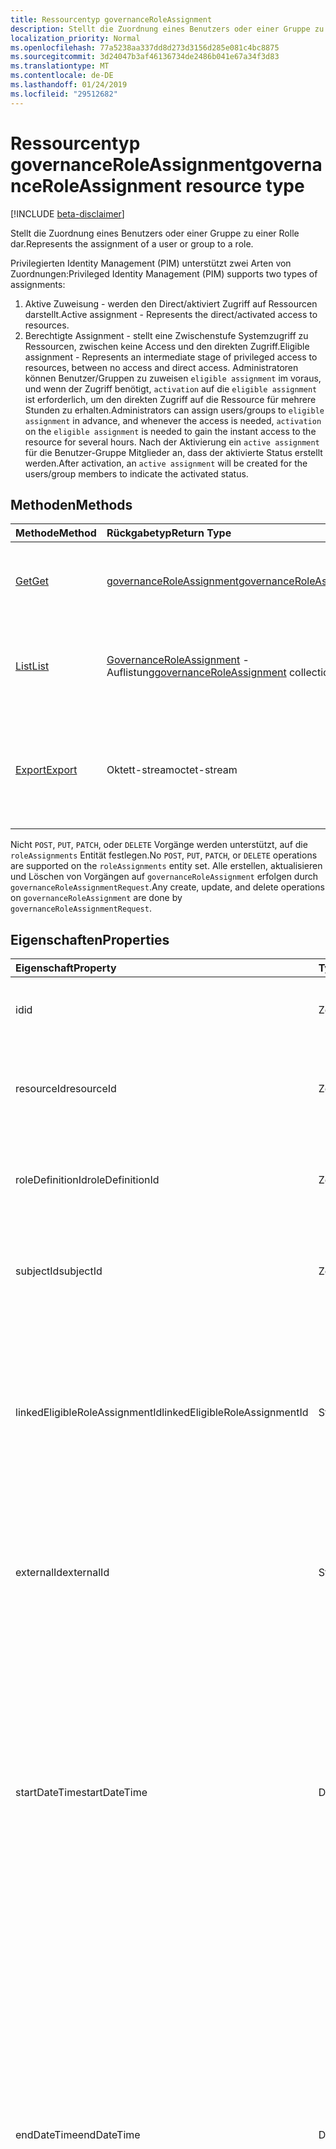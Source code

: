 ```yaml
---
title: Ressourcentyp governanceRoleAssignment
description: Stellt die Zuordnung eines Benutzers oder einer Gruppe zu einer Rolle dar.
localization_priority: Normal
ms.openlocfilehash: 77a5238aa337dd8d273d3156d285e081c4bc8875
ms.sourcegitcommit: 3d24047b3af46136734de2486b041e67a34f3d83
ms.translationtype: MT
ms.contentlocale: de-DE
ms.lasthandoff: 01/24/2019
ms.locfileid: "29512682"
---
```

# <a name="governanceroleassignment-resource-type"></a><span data-ttu-id="dfd19-103">Ressourcentyp governanceRoleAssignment</span><span class="sxs-lookup"><span data-stu-id="dfd19-103">governanceRoleAssignment resource type</span></span>
[!INCLUDE [beta-disclaimer](../../includes/beta-disclaimer.md)]

<span data-ttu-id="dfd19-104">Stellt die Zuordnung eines Benutzers oder einer Gruppe zu einer Rolle dar.</span><span class="sxs-lookup"><span data-stu-id="dfd19-104">Represents the assignment of a user or group to a role.</span></span>

<span data-ttu-id="dfd19-105">Privilegierten Identity Management (PIM) unterstützt zwei Arten von Zuordnungen:</span><span class="sxs-lookup"><span data-stu-id="dfd19-105">Privileged Identity Management (PIM) supports two types of assignments:</span></span>

1. <span data-ttu-id="dfd19-106">Aktive Zuweisung - werden den Direct/aktiviert Zugriff auf Ressourcen darstellt.</span><span class="sxs-lookup"><span data-stu-id="dfd19-106">Active assignment - Represents the direct/activated access to resources.</span></span>
2. <span data-ttu-id="dfd19-107">Berechtigte Assignment - stellt eine Zwischenstufe Systemzugriff zu Ressourcen, zwischen keine Access und den direkten Zugriff.</span><span class="sxs-lookup"><span data-stu-id="dfd19-107">Eligible assignment - Represents an intermediate stage of privileged access to resources, between no access and direct access.</span></span> <span data-ttu-id="dfd19-108">Administratoren können Benutzer/Gruppen zu zuweisen `eligible assignment` im voraus, und wenn der Zugriff benötigt, `activation` auf die `eligible assignment` ist erforderlich, um den direkten Zugriff auf die Ressource für mehrere Stunden zu erhalten.</span><span class="sxs-lookup"><span data-stu-id="dfd19-108">Administrators can assign users/groups to `eligible assignment` in advance, and whenever the access is needed, `activation` on the `eligible assignment` is needed to gain the instant access to the resource for several hours.</span></span> <span data-ttu-id="dfd19-109">Nach der Aktivierung ein `active assignment` für die Benutzer-Gruppe Mitglieder an, dass der aktivierte Status erstellt werden.</span><span class="sxs-lookup"><span data-stu-id="dfd19-109">After activation, an `active assignment` will be created for the users/group members to indicate the activated status.</span></span>

## <a name="methods"></a><span data-ttu-id="dfd19-110">Methoden</span><span class="sxs-lookup"><span data-stu-id="dfd19-110">Methods</span></span>

| <span data-ttu-id="dfd19-111">Methode</span><span class="sxs-lookup"><span data-stu-id="dfd19-111">Method</span></span>          | <span data-ttu-id="dfd19-112">Rückgabetyp</span><span class="sxs-lookup"><span data-stu-id="dfd19-112">Return Type</span></span> |<span data-ttu-id="dfd19-113">Beschreibung</span><span class="sxs-lookup"><span data-stu-id="dfd19-113">Description</span></span>|
|:------------|:--------|:--------|
|[<span data-ttu-id="dfd19-114">Get</span><span class="sxs-lookup"><span data-stu-id="dfd19-114">Get</span></span>](../api/governanceroleassignment-get.md) |  [<span data-ttu-id="dfd19-115">governanceRoleAssignment</span><span class="sxs-lookup"><span data-stu-id="dfd19-115">governanceRoleAssignment</span></span>](../resources/governanceroleassignment.md) |<span data-ttu-id="dfd19-116">Lesen Sie Eigenschaften und Beziehungen einer Rolle Zuordnung Entität.</span><span class="sxs-lookup"><span data-stu-id="dfd19-116">Read properties and relationships of a role assignment entity.</span></span>|
|[<span data-ttu-id="dfd19-117">List</span><span class="sxs-lookup"><span data-stu-id="dfd19-117">List</span></span>](../api/governanceroleassignment-list.md) | <span data-ttu-id="dfd19-118">[GovernanceRoleAssignment](../resources/governanceroleassignment.md) -Auflistung</span><span class="sxs-lookup"><span data-stu-id="dfd19-118">[governanceRoleAssignment](../resources/governanceroleassignment.md) collection</span></span>|<span data-ttu-id="dfd19-119">Eine Auflistung von rollenzuweisungen für eine Ressource aufgelistet.</span><span class="sxs-lookup"><span data-stu-id="dfd19-119">List a collection of role assignments on a resource.</span></span> |
|[<span data-ttu-id="dfd19-120">Export</span><span class="sxs-lookup"><span data-stu-id="dfd19-120">Export</span></span>](../api/governanceroleassignment-export.md) | <span data-ttu-id="dfd19-121">Oktett-stream</span><span class="sxs-lookup"><span data-stu-id="dfd19-121">octet-stream</span></span> |<span data-ttu-id="dfd19-122">Laden Sie eine Auflistung von rollenzuweisungen für eine Ressource, und speichern Sie als eine `.csv` Datei.</span><span class="sxs-lookup"><span data-stu-id="dfd19-122">Download a collection of role assignments on a resource and save as a `.csv` file.</span></span>|

<span data-ttu-id="dfd19-123">Nicht `POST`, `PUT`, `PATCH`, oder `DELETE` Vorgänge werden unterstützt, auf die `roleAssignments` Entität festlegen.</span><span class="sxs-lookup"><span data-stu-id="dfd19-123">No `POST`, `PUT`, `PATCH`, or `DELETE` operations are supported on the `roleAssignments` entity set.</span></span> <span data-ttu-id="dfd19-124">Alle erstellen, aktualisieren und Löschen von Vorgängen auf `governanceRoleAssignment` erfolgen durch `governanceRoleAssignmentRequest`.</span><span class="sxs-lookup"><span data-stu-id="dfd19-124">Any create, update, and delete operations on `governanceRoleAssignment` are done by `governanceRoleAssignmentRequest`.</span></span>

## <a name="properties"></a><span data-ttu-id="dfd19-125">Eigenschaften</span><span class="sxs-lookup"><span data-stu-id="dfd19-125">Properties</span></span>
| <span data-ttu-id="dfd19-126">Eigenschaft</span><span class="sxs-lookup"><span data-stu-id="dfd19-126">Property</span></span>  | <span data-ttu-id="dfd19-127">Typ</span><span class="sxs-lookup"><span data-stu-id="dfd19-127">Type</span></span>      |<span data-ttu-id="dfd19-128">Beschreibung</span><span class="sxs-lookup"><span data-stu-id="dfd19-128">Description</span></span>|
|:----------|:----------|:----------|
|<span data-ttu-id="dfd19-129">id</span><span class="sxs-lookup"><span data-stu-id="dfd19-129">id</span></span>         |<span data-ttu-id="dfd19-130">Zeichenfolge</span><span class="sxs-lookup"><span data-stu-id="dfd19-130">String</span></span>     |<span data-ttu-id="dfd19-131">Die ID der rollenzuweisung.</span><span class="sxs-lookup"><span data-stu-id="dfd19-131">The ID of the role assignment.</span></span> <span data-ttu-id="dfd19-132">Es ist im GUID-Format.</span><span class="sxs-lookup"><span data-stu-id="dfd19-132">It is in GUID format.</span></span>|
|<span data-ttu-id="dfd19-133">resourceId</span><span class="sxs-lookup"><span data-stu-id="dfd19-133">resourceId</span></span> |<span data-ttu-id="dfd19-134">Zeichenfolge</span><span class="sxs-lookup"><span data-stu-id="dfd19-134">String</span></span>     |<span data-ttu-id="dfd19-135">Erforderlich.</span><span class="sxs-lookup"><span data-stu-id="dfd19-135">Required.</span></span> <span data-ttu-id="dfd19-136">Die ID der Ressource dem rollenzuweisung zugeordnet ist.</span><span class="sxs-lookup"><span data-stu-id="dfd19-136">The ID of the resource which the role assignment is associated with.</span></span> |
|<span data-ttu-id="dfd19-137">roleDefinitionId</span><span class="sxs-lookup"><span data-stu-id="dfd19-137">roleDefinitionId</span></span>|<span data-ttu-id="dfd19-138">Zeichenfolge</span><span class="sxs-lookup"><span data-stu-id="dfd19-138">String</span></span>|<span data-ttu-id="dfd19-139">Erforderlich.</span><span class="sxs-lookup"><span data-stu-id="dfd19-139">Required.</span></span> <span data-ttu-id="dfd19-140">Die ID der Rollendefinition dem rollenzuweisung zugeordnet ist.</span><span class="sxs-lookup"><span data-stu-id="dfd19-140">The ID of the role definition which the role assignment is associated with.</span></span> |
|<span data-ttu-id="dfd19-141">subjectId</span><span class="sxs-lookup"><span data-stu-id="dfd19-141">subjectId</span></span>|<span data-ttu-id="dfd19-142">Zeichenfolge</span><span class="sxs-lookup"><span data-stu-id="dfd19-142">String</span></span>       |<span data-ttu-id="dfd19-143">Erforderlich.</span><span class="sxs-lookup"><span data-stu-id="dfd19-143">Required.</span></span> <span data-ttu-id="dfd19-144">Die ID des Betreffs, dem die rollenzuweisung zugeordnet ist.</span><span class="sxs-lookup"><span data-stu-id="dfd19-144">The ID of the subject which the role assignment is associated with.</span></span> |
|<span data-ttu-id="dfd19-145">linkedEligibleRoleAssignmentId</span><span class="sxs-lookup"><span data-stu-id="dfd19-145">linkedEligibleRoleAssignmentId</span></span>|<span data-ttu-id="dfd19-146">String</span><span class="sxs-lookup"><span data-stu-id="dfd19-146">String</span></span>|<span data-ttu-id="dfd19-147">Ist dies ein `active assignment` und aufgrund der Aktivierung auf erstellt eine `eligible assignment`, es stellt die ID des, `eligible assignment`; Andernfalls ist der Wert `null`.</span><span class="sxs-lookup"><span data-stu-id="dfd19-147">If this is an `active assignment` and created due to activation on an `eligible assignment`, it represents the ID of that `eligible assignment`; Otherwise, the value is `null`.</span></span> |
|<span data-ttu-id="dfd19-148">externalId</span><span class="sxs-lookup"><span data-stu-id="dfd19-148">externalId</span></span>   |<span data-ttu-id="dfd19-149">String</span><span class="sxs-lookup"><span data-stu-id="dfd19-149">String</span></span>     |<span data-ttu-id="dfd19-150">Die externe ID der Ressource, die verwendet wird, um die rollenzuweisung im Anbieter zu identifizieren.</span><span class="sxs-lookup"><span data-stu-id="dfd19-150">The external ID the resource that is used to identify the role assignment in the provider.</span></span>|
|<span data-ttu-id="dfd19-151">startDateTime</span><span class="sxs-lookup"><span data-stu-id="dfd19-151">startDateTime</span></span>|<span data-ttu-id="dfd19-152">DateTimeOffset</span><span class="sxs-lookup"><span data-stu-id="dfd19-152">DateTimeOffset</span></span>|<span data-ttu-id="dfd19-153">Die Anfangszeit der rollenzuweisung.</span><span class="sxs-lookup"><span data-stu-id="dfd19-153">The start time of the role assignment.</span></span> <span data-ttu-id="dfd19-154">Der Timestamp-Typ stellt die Datums- und Uhrzeitinformationen mithilfe des ISO 8601-Formats dar und wird immer in UTC-Zeit angegeben.</span><span class="sxs-lookup"><span data-stu-id="dfd19-154">The Timestamp type represents date and time information using ISO 8601 format and is always in UTC time.</span></span> <span data-ttu-id="dfd19-155">Mitternacht UTC-Zeit am 1. Januar 2014 würde z. B. wie folgt aussehen: `'2014-01-01T00:00:00Z'`</span><span class="sxs-lookup"><span data-stu-id="dfd19-155">For example, midnight UTC on Jan 1, 2014 would look like this: `'2014-01-01T00:00:00Z'`</span></span>|
|<span data-ttu-id="dfd19-156">endDateTime</span><span class="sxs-lookup"><span data-stu-id="dfd19-156">endDateTime</span></span>|<span data-ttu-id="dfd19-157">DateTimeOffset</span><span class="sxs-lookup"><span data-stu-id="dfd19-157">DateTimeOffset</span></span>|<span data-ttu-id="dfd19-158">Für eine vorübergehende rollenzuweisung ist dies die Uhrzeit, wann die rollenzuweisung abgelaufen ist.</span><span class="sxs-lookup"><span data-stu-id="dfd19-158">For a non-permanent role assignment, this is the time when the role assignment will be expired.</span></span> <span data-ttu-id="dfd19-159">Der Timestamp-Typ stellt die Datums- und Uhrzeitinformationen mithilfe des ISO 8601-Formats dar und wird immer in UTC-Zeit angegeben.</span><span class="sxs-lookup"><span data-stu-id="dfd19-159">The Timestamp type represents date and time information using ISO 8601 format and is always in UTC time.</span></span> <span data-ttu-id="dfd19-160">Mitternacht UTC-Zeit am 1. Januar 2014 würde z. B. wie folgt aussehen: `'2014-01-01T00:00:00Z'`</span><span class="sxs-lookup"><span data-stu-id="dfd19-160">For example, midnight UTC on Jan 1, 2014 would look like this: `'2014-01-01T00:00:00Z'`</span></span>|
|<span data-ttu-id="dfd19-161">assignmentState</span><span class="sxs-lookup"><span data-stu-id="dfd19-161">assignmentState</span></span>|<span data-ttu-id="dfd19-162">String</span><span class="sxs-lookup"><span data-stu-id="dfd19-162">String</span></span>  |<span data-ttu-id="dfd19-163">Der Status der Zuordnung.</span><span class="sxs-lookup"><span data-stu-id="dfd19-163">The state of the assignment.</span></span> <span data-ttu-id="dfd19-164">Der Wert kann sein</span><span class="sxs-lookup"><span data-stu-id="dfd19-164">The value can be</span></span> <ul><li> <span data-ttu-id="dfd19-165">`Eligible`für die Zuweisung von zu auswählbaren</span><span class="sxs-lookup"><span data-stu-id="dfd19-165">`Eligible` for eligible assignment</span></span></li><li> <span data-ttu-id="dfd19-166">`Active`-Wenn sie direkt zugeordnet ist `Active` von Administratoren, oder bei einer Zuordnung zu auswählbaren durch den Benutzer aktiviert.</span><span class="sxs-lookup"><span data-stu-id="dfd19-166">`Active` - if it is directly assigned `Active` by administrators, or activated on an eligible assignment by the users.</span></span></li></ul>|
|<span data-ttu-id="dfd19-167">memberType</span><span class="sxs-lookup"><span data-stu-id="dfd19-167">memberType</span></span>|<span data-ttu-id="dfd19-168">String</span><span class="sxs-lookup"><span data-stu-id="dfd19-168">String</span></span>      |<span data-ttu-id="dfd19-169">Der Typ des Elements.</span><span class="sxs-lookup"><span data-stu-id="dfd19-169">The type of member.</span></span> <span data-ttu-id="dfd19-170">Der Wert kann sein:</span><span class="sxs-lookup"><span data-stu-id="dfd19-170">The value can be:</span></span> <ul><li><span data-ttu-id="dfd19-171">`Inherited`-die rollenzuweisung wird von einer übergeordneten Ressourcenbereich geerbt</span><span class="sxs-lookup"><span data-stu-id="dfd19-171">`Inherited` - the role assignment is inherited from a parent resource scope</span></span></li><li><span data-ttu-id="dfd19-172">`Group`-die rollenzuweisung nicht geerbt wird, aber die Mitgliedschaft in einer Gruppe zuweisen stammt</span><span class="sxs-lookup"><span data-stu-id="dfd19-172">`Group`- the role assignment is not inherited, but comes from the membership of a group assignment</span></span></li><li><span data-ttu-id="dfd19-173">`User`-die rollenzuweisung wird weder geerbt noch aus einer Gruppe zuweisen.</span><span class="sxs-lookup"><span data-stu-id="dfd19-173">`User` - the role assignment is neither inherited nor from a group assignment.</span></span></li></ul>|


## <a name="relationships"></a><span data-ttu-id="dfd19-174">Beziehungen</span><span class="sxs-lookup"><span data-stu-id="dfd19-174">Relationships</span></span>
| <span data-ttu-id="dfd19-175">Beziehung</span><span class="sxs-lookup"><span data-stu-id="dfd19-175">Relationship</span></span> | <span data-ttu-id="dfd19-176">Typ</span><span class="sxs-lookup"><span data-stu-id="dfd19-176">Type</span></span>   |<span data-ttu-id="dfd19-177">Beschreibung</span><span class="sxs-lookup"><span data-stu-id="dfd19-177">Description</span></span>|
|:---------------|:--------|:----------|
|<span data-ttu-id="dfd19-178">resource</span><span class="sxs-lookup"><span data-stu-id="dfd19-178">resource</span></span>|[<span data-ttu-id="dfd19-179">governanceResource</span><span class="sxs-lookup"><span data-stu-id="dfd19-179">governanceResource</span></span>](../resources/governanceresource.md)|<span data-ttu-id="dfd19-180">Schreibgeschützt.</span><span class="sxs-lookup"><span data-stu-id="dfd19-180">Read-only.</span></span> <span data-ttu-id="dfd19-181">Die Ressource, die rollenzuweisung zugeordnet.</span><span class="sxs-lookup"><span data-stu-id="dfd19-181">The resource associated with the role assignment.</span></span> |
|<span data-ttu-id="dfd19-182">roleDefinition</span><span class="sxs-lookup"><span data-stu-id="dfd19-182">roleDefinition</span></span>|[<span data-ttu-id="dfd19-183">governanceRoleDefinition</span><span class="sxs-lookup"><span data-stu-id="dfd19-183">governanceRoleDefinition</span></span>](../resources/governanceroledefinition.md)|<span data-ttu-id="dfd19-184">Schreibgeschützt.</span><span class="sxs-lookup"><span data-stu-id="dfd19-184">Read-only.</span></span> <span data-ttu-id="dfd19-185">Die Rollendefinition mit der rollenzuweisung verknüpft ist.</span><span class="sxs-lookup"><span data-stu-id="dfd19-185">The role definition associated with the role assignment.</span></span> |
|<span data-ttu-id="dfd19-186">subject</span><span class="sxs-lookup"><span data-stu-id="dfd19-186">subject</span></span>|[<span data-ttu-id="dfd19-187">governanceSubject</span><span class="sxs-lookup"><span data-stu-id="dfd19-187">governanceSubject</span></span>](../resources/governancesubject.md)|<span data-ttu-id="dfd19-188">Schreibgeschützt.</span><span class="sxs-lookup"><span data-stu-id="dfd19-188">Read-only.</span></span> <span data-ttu-id="dfd19-189">Der Betreff der Zuordnung Rolle zugeordnet ist.</span><span class="sxs-lookup"><span data-stu-id="dfd19-189">The subject associated with the role assignment.</span></span> |
|<span data-ttu-id="dfd19-190">linkedEligibleRoleAssignment</span><span class="sxs-lookup"><span data-stu-id="dfd19-190">linkedEligibleRoleAssignment</span></span>|[<span data-ttu-id="dfd19-191">governanceRoleAssignment</span><span class="sxs-lookup"><span data-stu-id="dfd19-191">governanceRoleAssignment</span></span>](../resources/governanceroleassignment.md)|<span data-ttu-id="dfd19-192">Schreibgeschützt.</span><span class="sxs-lookup"><span data-stu-id="dfd19-192">Read-only.</span></span> <span data-ttu-id="dfd19-193">Ist dies ein `active assignment` und aufgrund der Aktivierung auf erstellt eine `eligible assignment`, es stellt das Objekt, das `eligible assignment`; Andernfalls ist der Wert `null`.</span><span class="sxs-lookup"><span data-stu-id="dfd19-193">If this is an `active assignment` and created due to activation on an `eligible assignment`, it represents the object of that `eligible assignment`; Otherwise, the value is `null`.</span></span> |

## <a name="json-representation"></a><span data-ttu-id="dfd19-194">JSON-Darstellung</span><span class="sxs-lookup"><span data-stu-id="dfd19-194">JSON representation</span></span>

<span data-ttu-id="dfd19-195">Es folgt eine JSON-Darstellung der Ressource.</span><span class="sxs-lookup"><span data-stu-id="dfd19-195">Here is a JSON representation of the resource.</span></span>


<!-- {
  "blockType": "resource",
  "optionalProperties": [

  ],
  "@odata.type": "microsoft.graph.governanceRoleAssignment"
}-->

```json
{
  "id": "String (identifier)",
  "resourceId": "String",
  "roleDefinitionId": "String",
  "subjectId": "String",
  "linkedEligibleRoleAssignmentId": "String",
  "externalId": "String",
  "startDateTime": "String (timestamp)",
  "endDateTime": "String (timestamp)",
  "assignmentState": "String",
  "memberType": "String",
}

```

<!-- uuid: 8fcb5dbc-d5aa-4681-8e31-b001d5168d79
2015-10-25 14:57:30 UTC -->
<!--
{
  "type": "#page.annotation",
  "description": "governanceRoleAssignment",
  "keywords": "",
  "section": "documentation",
  "tocPath": "",
  "suppressions": [
    "Error: /api-reference/beta/resources/governanceroleassignment.md:\r\n      Exception processing links.\r\n    System.ArgumentException: Link Definition was null. Link text: !INCLUDE [beta-disclaimer](../../includes/beta-disclaimer.md)\r\n      at ApiDoctor.Validation.DocFile.get_LinkDestinations()\r\n      at ApiDoctor.Validation.DocSet.ValidateLinks(Boolean includeWarnings, String[] relativePathForFiles, IssueLogger issues, Boolean requireFilenameCaseMatch, Boolean printOrphanedFiles)"
  ]
}
-->
